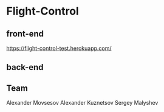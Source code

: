 # Flight-Control
## front-end
https://flight-control-test.herokuapp.com/

## back-end

## Team
Alexander Movsesov
Alexander Kuznetsov
Sergey Malyshev

